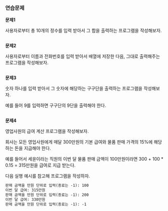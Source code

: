 ### 연습문제



**문제1**

사용자로부터 총 10개의 정수를 입력 받아서 그 합을 출력하는 프로그램을 작성해보자.

```c++
```



**문제2**

사용자로부터 이름과 전화번호를 입력 받아서 배열에 저장한 다음, 그대로 출력해주는 프로그램을 작성해보자.

```c++
```



**문제3**

숫자 하나를 입력 받아서 그 숫자에 해당하는 구구단을 출력하는 프로그램을 작성해보자.

예를 들어 9를 입력하면 구구단의 9단을 출력해야 한다.

```c++
```



**문제4**

영업사원의 급여 계산 프로그램을 작성해보자.

회사는 모든 영업사원에게 매달 300만원의 기본 급여와 물품 판매 가격의 15%에 해당하는 돈을 지급해야 한다.

예를 들어서 세윤이라는 직원의 이번 달 물품 판매 금액이 100만원이라면 300 + 100 * 0.15 = 315만원을 급여로 지급 받는다.

다음 실행 예시를 참고해 프로그램을 작성하자.

```markdown
판매 금액을 만원 단위로 입력(종료는 -1): 100
이번 달 급여: 315만원
판매 금액을 만원 단위로 입력(종료는 -1): 200
이번 달 급여: 330만원
판매 금액을 만원 단위로 입력(종료는 -1): -1
```

```c++
```


